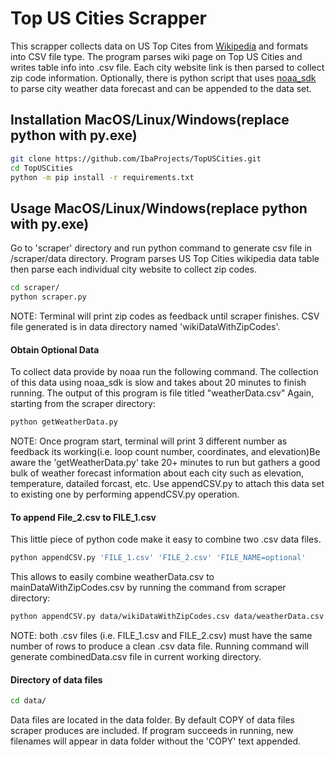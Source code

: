# Top US Cities Scrapper
This scrapper collects data on US Top Cites from
[Wikipedia] and formats into CSV file type. The program parses wiki page on Top US Cities and writes table info  into .csv file. Each city website link is then parsed to collect zip code information. Optionally, there is python script that uses [noaa_sdk] to parse city weather data forecast and can be appended to the data set.

[Wikipedia]:https://en.wikipedia.org/wiki/List_of_United_States_cities_by_population
## Installation MacOS/Linux/Windows(replace python with py.exe)
[noaa_sdk]: https://github.com/paulokuong/noaa

```bash
git clone https://github.com/IbaProjects/TopUSCities.git
cd TopUSCities
python -m pip install -r requirements.txt
```

## Usage MacOS/Linux/Windows(replace python with py.exe)
Go to 'scraper' directory and run python command to generate csv file in /scraper/data directory. Program parses US Top Cities wikipedia data table then parse each individual city website to collect zip codes.
```bash
cd scraper/
python scraper.py
```
NOTE: Terminal will print zip codes as feedback until scraper finishes. CSV file generated is in data directory named 'wikiDataWithZipCodes'.

#### Obtain Optional Data
To collect data provide by noaa run the following command. The collection of this data using noaa_sdk is slow and takes about 20 minutes to finish running. The output of this program is file titled "weatherData.csv" Again, starting from the scraper directory:

```bash
python getWeatherData.py
```  
NOTE: Once program start, terminal will print 3 different number as feedback its working(i.e. loop count number, coordinates, and elevation)Be aware the 'getWeatherData.py' take 20+ minutes to run but gathers a good bulk of weather forecast information about each city such as elevation, temperature, datailed forcast, etc. Use appendCSV.py to attach this data set to existing one by performing appendCSV.py operation.

#### To append File_2.csv to FILE_1.csv
This little piece of python code make it easy to combine two .csv data files.

```bash
python appendCSV.py 'FILE_1.csv' 'FILE_2.csv' 'FILE_NAME=optional'
```
This allows to easily combine weatherData.csv to mainDataWithZipCodes.csv by running the command from scraper directory:
```bash
python appendCSV.py data/wikiDataWithZipCodes.csv data/weatherData.csv
```

NOTE: both .csv files (i.e. FILE_1.csv and FILE_2.csv) must have the same number of rows to produce a clean .csv data file. Running command will generate combinedData.csv file in current working directory.  

#### Directory of data files
```bash
cd data/
```
Data files are located in the data folder. By default COPY of data files scraper produces are included. If program succeeds in running, new filenames will appear in data folder without the 'COPY' text appended.
